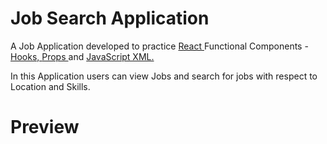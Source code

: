 # Job Search Application 

A Job Application developed to practice <a href="https://reactjs.org/"> React </a> Functional Components - <a href="https://reactjs.org/docs/hooks-overview.html"> Hooks, </a> <a href="https://reactjs.org/docs/components-and-props.html"> Props </a> and <a href="https://reactjs.org/docs/introducing-jsx.html"> JavaScript XML.
</a> 

In this Application users can view Jobs and search for jobs with respect to Location and Skills.

# Preview




 

































